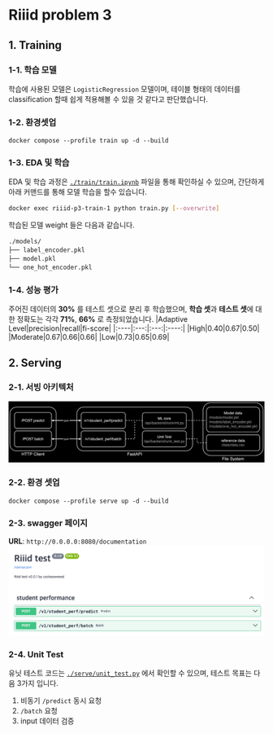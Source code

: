 # Riiid problem 3 

## 1. Training
### 1-1. 학습 모델
학습에 사용된 모델은 `LogisticRegression` 모델이며, 테이블 형태의 데이터를 classification 할때 쉽게 적용해볼 수 있을 것 같다고 판단했습니다.

### 1-2. 환경셋업
```
docker compose --profile train up -d --build 
```
### 1-3. EDA 및 학습
EDA 및 학습 과정은 [`./train/train.ipynb`](./train/train.ipynb) 파일을 통해 확인하실 수 있으며, 간단하게 아래 커맨드를 통해 모델 학습을 할수 있습니다.
```bash
docker exec riiid-p3-train-1 python train.py [--overwrite]
```
학습된 모델 weight 들은 다음과 같습니다.
```bash
./models/
├── label_encoder.pkl
├── model.pkl
└── one_hot_encoder.pkl
```
### 1-4. 성능 평가
주어진 데이터의 **30%** 를 테스트 셋으로 분리 후 학습했으며, **학습 셋**과 **테스트 셋**에 대한 정확도는 각각 **71%**, **66%** 로 측정되었습니다. 
|Adaptive Level|precision|recall|fi-score|
|:----|:---:|:---:|:----:|
|High|0.40|0.67|0.50|
|Moderate|0.67|0.66|0.66|
|Low|0.73|0.65|0.69|

## 2. Serving
### 2-1. 서빙 아키텍처
![image](./asset/diagram.png)

### 2-2. 환경 셋업
```
docker compose --profile serve up -d --build 
```
### 2-3. swagger 페이지
**URL**: `http://0.0.0.0:8080/documentation`
![image](./asset/swagger_page.png)
### 2-4. Unit Test
유닛 테스트 코드는 [`./serve/unit_test.py`](./serve/unit_test.py) 에서 확인할 수 있으며, 테스트 목표는 다음 3가지 입니다.

1. 비동기 `/predict` 동시 요청
2. `/batch` 요청
3. input 데이터 검증